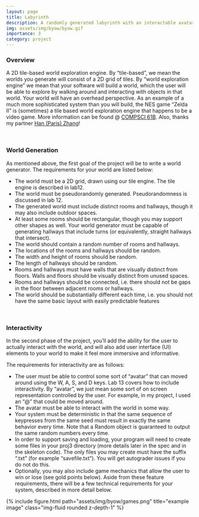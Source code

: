 ```yaml
---
layout: page
title: Labyrinth
description: A randomly generated labyrinth with an interactable avatar 
img: assets/img/byow/byow.gif 
importance: 3
category: project
---
```


### **Overview**

 A 2D tile-based world exploration engine. By “tile-based”, we mean the worlds you generate will consist of a 2D grid of tiles. By “world exploration engine” we mean that your software will build a world, which the user will be able to explore by walking around and interacting with objects in that world. Your world will have an overhead perspective. As an example of a much more sophisticated system than you will build, the NES game “Zelda II” is (sometimes) a tile based world exploration engine that happens to be a video game. More information can be found @ [COMPSCI 61B](http://fa20.datastructur.es/materials/proj/proj3/proj3). Also, thanks my partner [Han (Paris) Zhang](https://pariszhang11.github.io)!

<br>

### **World Generation**

As mentioned above, the first goal of the project will be to write a world generator. The requirements for your world are listed below:

* The world must be a 2D grid, drawn using our tile engine. The tile engine is described in lab12.
* The world must be pseudorandomly generated. Pseudorandomness is discussed in lab 12.
* The generated world must include distinct rooms and hallways, though it may also include outdoor spaces.
* At least some rooms should be rectangular, though you may support other shapes as well.
Your world generator must be capable of generating hallways that include turns (or equivalently, straight hallways that intersect).
* The world should contain a random number of rooms and hallways.
* The locations of the rooms and hallways should be random.
* The width and height of rooms should be random.
* The length of hallways should be random.
* Rooms and hallways must have walls that are visually distinct from floors. Walls and floors should be visually distinct from unused spaces.
* Rooms and hallways should be connected, i.e. there should not be gaps in the floor between adjacent rooms or hallways.
* The world should be substantially different each time, i.e. you should not have the same basic layout with easily predictable features

<br>

### **Interactivity**

In the second phase of the project, you’ll add the ability for the user to actually interact with the world, and will also add user interface (UI) elements to your world to make it feel more immersive and informative.

The requirements for interactivity are as follows:

* The user must be able to control some sort of “avatar” that can moved around using the W, A, S, and D keys. Lab 13 covers how to include interactivity. By “avatar”, we just mean some sort of on screen representation controlled by the user. For example, in my project, I used an “@” that could be moved around.
* The avatar must be able to interact with the world in some way.
* Your system must be deterministic in that the same sequence of keypresses from the same seed must result in exactly the same behavior every time. Note that a Random object is guaranteed to output the same random numbers every time.
* In order to support saving and loading, your program will need to create some files in your proj3 directory (more details later in the spec and in the skeleton code). The only files you may create must have the suffix “.txt” (for example “savefile.txt”). You will get autograder issues if you do not do this.
* Optionally, you may also include game mechanics that allow the user to win or lose (see gold points below). Aside from these feature requirements, there will be a few technical requirements for your system, described in more detail below.

 <div class="row">
    <div class="col-sm mt-3 mt-md-0">
        {% include figure.html path="assets/img/byow/games.png" title="example image" class="img-fluid rounded z-depth-1" %}
    </div>
</div>